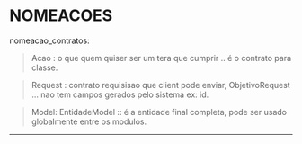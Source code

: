# NOMEACOES

nomeacao_contratos:
> Acao : 
o que quem quiser ser um tera que cumprir .. é o contrato para classe.

> Request : 
contrato requisisao que client pode enviar, ObjetivoRequest ... nao tem campos gerados pelo sistema ex: id.

> Model: 
EntidadeModel :: é a entidade final completa, pode ser usado globalmente entre os modulos.

---
